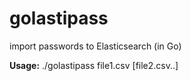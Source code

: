# golastipass

import passwords to Elasticsearch (in Go)

**Usage:** ./golastipass file1.csv [file2.csv..]
